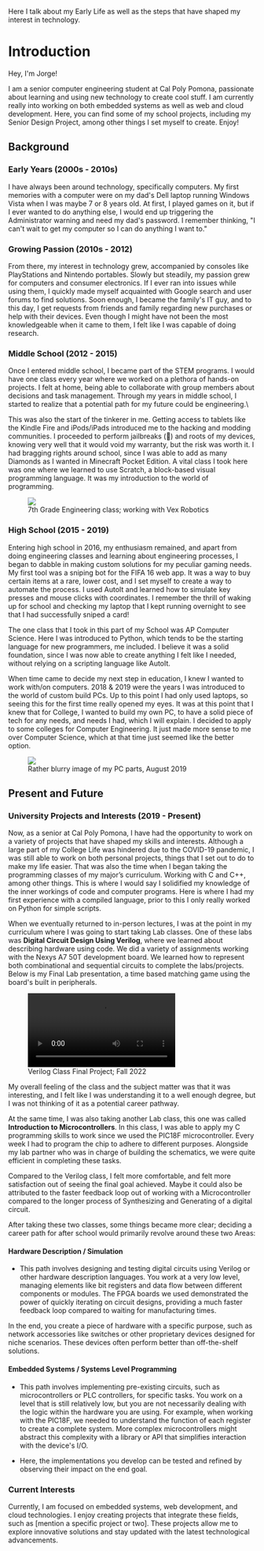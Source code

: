 Here I talk about my Early Life as well as the steps that have shaped my interest in technology.
# Introduction

Hey, I'm Jorge!

I am a senior computer engineering student at Cal Poly Pomona, passionate about learning and using new technology to create cool stuff. I am currently really into working on both embedded systems as well as web and cloud development. Here, you can find some of my school projects, including my Senior Design Project, among other things I set myself to create. Enjoy!

## Background

### Early Years (2000s - 2010s)
I have always been around technology, specifically computers. My first memories with a computer were on my dad's Dell laptop running Windows Vista when I was maybe 7 or 8 years old. At first, I played games on it, but if I ever wanted to do anything else, I would end up triggering the Administrator warning and need my dad's password. I remember thinking, "I can't wait to get my computer so I can do anything I want to."

### Growing Passion (2010s - 2012)
From there, my interest in technology grew, accompanied by consoles like PlayStations and Nintendo portables. Slowly but steadily, my passion grew for computers and consumer electronics. If I ever ran into issues while using them, I quickly made myself acquainted with Google search and user forums to find solutions. Soon enough, I became the family's IT guy, and to this day, I get requests from friends and family regarding new purchases or help with their devices. Even though I might have not been the most knowledgeable when it came to them, I felt like I was capable of doing research.

### Middle School (2012 - 2015)
Once I entered middle school, I became part of the STEM programs. I would have one class every year where we worked on a plethora of hands-on projects. I felt at home, being able to collaborate with group members about decisions and task management. Through my years in middle school, I started to realize that a potential path for my future could be engineering.\

This was also the start of the tinkerer in me. Getting access to tablets like the Kindle Fire and iPods/iPads introduced me to the hacking and modding communities. I proceeded to perform jailbreaks (🍍) and roots of my devices, knowing very well that it would void my warranty, but the risk was worth it. I had bragging rights around school, since I was able to add as many Diamonds as I wanted in Minecraft Pocket Edition. A vital class I took here was one where we learned to use Scratch, a block-based visual programming language. It was my introduction to the world of programming.
<figure>
  <a class="postImg" href="#" onclick="openModal(event, 'https://pjalv.com/file/mid_school.jpeg')">
    <img src="https://pjalv.com/file/mid_school.jpeg">
    </a>
    <figcaption>7th Grade Engineering class; working with Vex Robotics</figcaption>
</figure>

### High School (2015 - 2019)
Entering high school in 2016, my enthusiasm remained, and apart from doing engineering classes and learning about engineering processes, I began to dabble in making custom solutions for my peculiar gaming needs. My first tool was a sniping bot for the FIFA 16 web app. It was a way to buy certain items at a rare, lower cost, and I set myself to create a way to automate the process. I used AutoIt and learned how to simulate key presses and mouse clicks with coordinates. I remember the thrill of waking up for school and checking my laptop that I kept running overnight to see that I had successfully sniped a card!

The one class that I took in this part of my School was AP Computer Science. Here I was introduced to Python, which tends to be the starting language for new programmers, me included. I believe it was a solid foundation, since I was now able to create anything I felt like I needed, without relying on a scripting language like AutoIt.

When time came to decide my next step in education, I knew I wanted to work with/on computers. 2018 & 2019 were the years I was introduced to the world of custom build PCs. Up to this point I had only used laptops, so seeing this for the first time really opened my eyes. It was at this point that I knew that for College, I wanted to build my own PC, to have a solid piece of tech for any needs, and needs I had, which I will explain. I decided to apply to some colleges for Computer Engineering. It just made more sense to me over Computer Science, which at that time just seemed like the better option. 

<figure>
  <a class="postImg" href="#" onclick="openModal(event, 'https://pjalv.com/file/pc_build.jpeg')">
    <img src="https://pjalv.com/file/pc_build.jpeg">
    </a>
    <figcaption>Rather blurry image of my PC parts, August 2019</figcaption>
</figure>

## Present and Future

### University Projects and Interests (2019 - Present)
Now, as a senior at Cal Poly Pomona, I have had the opportunity to work on a variety of projects that have shaped my skills and interests. Although a large part of my College Life was hindered due to the COVID-19 pandemic, I was still able to work on both personal projects, things that I set out to do to make my life easier. That was also the time when I began taking the programming classes of my major’s curriculum. Working with C and C++, among other things. This is where I would say I solidified my knowledge of the inner workings of code and computer programs. Here is where I had my first experience with a compiled language, prior to this I only really worked on Python for simple scripts.

When we eventually returned to in-person lectures, I was at the point in my curriculum where I was going to start taking Lab classes. One of these labs was __Digital Circuit Design Using Verilog__, where we learned about describing hardware using code. We did a variety of assignments working with the Nexys A7 50T development board. We learned how to represent both combinational and sequential circuits to complete the labs/projects. Below is my Final Lab presentation, a time based matching game using the board's built in peripherals.

<figure>
<video controls>
  <source src="https://pjalv.com/file/3300L_Final.mp4" type="video/mp4">
</video>
    <figcaption>Verilog Class Final Project; Fall 2022</figcaption>
</figure>

My overall feeling of the class and the subject matter was that it was interesting, and I felt like I was understanding it to a well enough degree, but I was not thinking of it as a potential career pathway.

At the same time, I was also taking another Lab class, this one was called __Introduction to Microcontrollers__. In this class, I was able to apply my C programming skills to work since we used the PIC18F microcontroller. Every week I had to program the chip to adhere to different purposes. Alongside my lab partner who was in charge of building the schematics, we were quite efficient in completing these tasks.

Compared to the Verilog class, I felt more comfortable, and felt more satisfaction out of seeing the final goal achieved. Maybe it could also be attributed to the faster feedback loop out of working with a Microcontroller compared to the longer process of Synthesizing and Generating of a digital circuit. 

After taking these two classes, some things became more clear; deciding a career path for after school would primarily revolve around these two Areas:

#### Hardware Description / Simulation
* This path involves designing and testing digital circuits using Verilog or other hardware description languages. You work at a very low level, managing elements like bit registers and data flow between different components or modules. The FPGA boards we used demonstrated the power of quickly iterating on circuit designs, providing a much faster feedback loop compared to waiting for manufacturing times.

 In the end, you create a piece of hardware with a specific purpose, such as network accessories like switches or other proprietary devices designed for niche scenarios. These devices often perform better than off-the-shelf solutions.


#### Embedded Systems / Systems Level Programming
* This path involves implementing pre-existing circuits, such as microcontrollers or PLC controllers, for specific tasks. You work on a level that is still relatively low, but you are not necessarily dealing with the logic within the hardware you are using. For example, when working with the PIC18F, we needed to understand the function of each register to create a complete system. More complex microcontrollers might abstract this complexity with a library or API that simplifies interaction with the device's I/O.

* Here, the implementations you develop can be tested and refined by observing their impact on the end goal.




### Current Interests
Currently, I am focused on embedded systems, web development, and cloud technologies. I enjoy creating projects that integrate these fields, such as [mention a specific project or two]. These projects allow me to explore innovative solutions and stay updated with the latest technological advancements.


